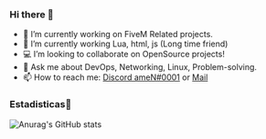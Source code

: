 ### Hi there 👋

- 🔭 I’m currently working on FiveM Related projects.
- 🌱 I’m currently working Lua, html, js (Long time friend)
- 💻 I’m looking to collaborate on OpenSource projects!
- 💬 Ask me about DevOps, Networking, Linux, Problem-solving.
- 📫 How to reach me: <a href="https://discord.com/users/540040261972000788" rel="nofollow">Discord ameN#0001</a> or <a href="mailto:petermannfelipe@gmail.com">Mail</a>

<!--
**nemaDev/nemaDev** is a ✨ _special_ ✨ repository because its `README.md` (this file) appears on your GitHub profile.

Here are some ideas to get you started:

- 🔭 I’m currently working on ...
- 🌱 I’m currently learning ...
- 👯 I’m looking to collaborate on ...
- 🤔 I’m looking for help with ...
- 💬 Ask me about ...
- 📫 How to reach me: ...
- 😄 Pronouns: ...
- ⚡ Fun fact: ...
-->
### Estadisticas🥱

![Anurag's GitHub stats](https://github-readme-stats.vercel.app/api?username=nemaDev&show_icons=true&theme=dark)
